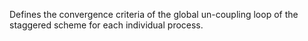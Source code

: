 Defines the convergence criteria of the global un-coupling loop of the staggered
 scheme for each individual process.
